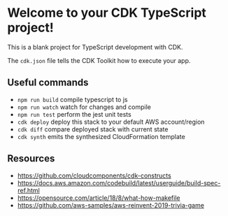 # Welcome to your CDK TypeScript project!

This is a blank project for TypeScript development with CDK.

The `cdk.json` file tells the CDK Toolkit how to execute your app.

## Useful commands

 * `npm run build`   compile typescript to js
 * `npm run watch`   watch for changes and compile
 * `npm run test`    perform the jest unit tests
 * `cdk deploy`      deploy this stack to your default AWS account/region
 * `cdk diff`        compare deployed stack with current state
 * `cdk synth`       emits the synthesized CloudFormation template

## Resources

- https://github.com/cloudcomponents/cdk-constructs
- https://docs.aws.amazon.com/codebuild/latest/userguide/build-spec-ref.html
- https://opensource.com/article/18/8/what-how-makefile
- https://github.com/aws-samples/aws-reinvent-2019-trivia-game
